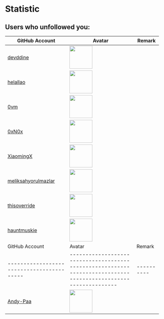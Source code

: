 # Statistic
## Users who unfollowed you:
| GitHub Account                                                | Avatar                                                                                                                             | Remark   |
|---------------------------------------------------------------|------------------------------------------------------------------------------------------------------------------------------------|----------|
| [devddine](https://github.com/devddine)                       | <a href="https://github.com/devddine"><img src="https://github.com/devddine.png" width=75px height=75px></a>                       |          |
| [helallao](https://github.com/helallao)                       | <a href="https://github.com/helallao"><img src="https://github.com/helallao.png" width=75px height=75px></a>                       |          |
| [0vm](https://github.com/0vm)                                 | <a href="https://github.com/0vm"><img src="https://github.com/0vm.png" width=75px height=75px></a>                                 |          |
| [0xN0x](https://github.com/0xN0x)                             | <a href="https://github.com/0xN0x"><img src="https://github.com/0xN0x.png" width=75px height=75px></a>                             |          |
| [XiaomingX](https://github.com/XiaomingX)                     | <a href="https://github.com/XiaomingX"><img src="https://github.com/XiaomingX.png" width=75px height=75px></a>                     |          |
| [meliksahyorulmazlar](https://github.com/meliksahyorulmazlar) | <a href="https://github.com/meliksahyorulmazlar"><img src="https://github.com/meliksahyorulmazlar.png" width=75px height=75px></a> |          |
| [thisoverride](https://github.com/thisoverride)               | <a href="https://github.com/thisoverride"><img src="https://github.com/thisoverride.png" width=75px height=75px></a>               |          |
| [hauntmuskie](https://github.com/hauntmuskie)                 | <a href="https://github.com/hauntmuskie"><img src="https://github.com/hauntmuskie.png" width=75px height=75px></a>                 |          |## Users who followed you yesterday:
| GitHub Account                          | Avatar                                                                                                       | Remark   |
|-----------------------------------------|--------------------------------------------------------------------------------------------------------------|----------|
| [Andy-Paa](https://github.com/Andy-Paa) | <a href="https://github.com/Andy-Paa"><img src="https://github.com/Andy-Paa.png" width=75px height=75px></a> |          |